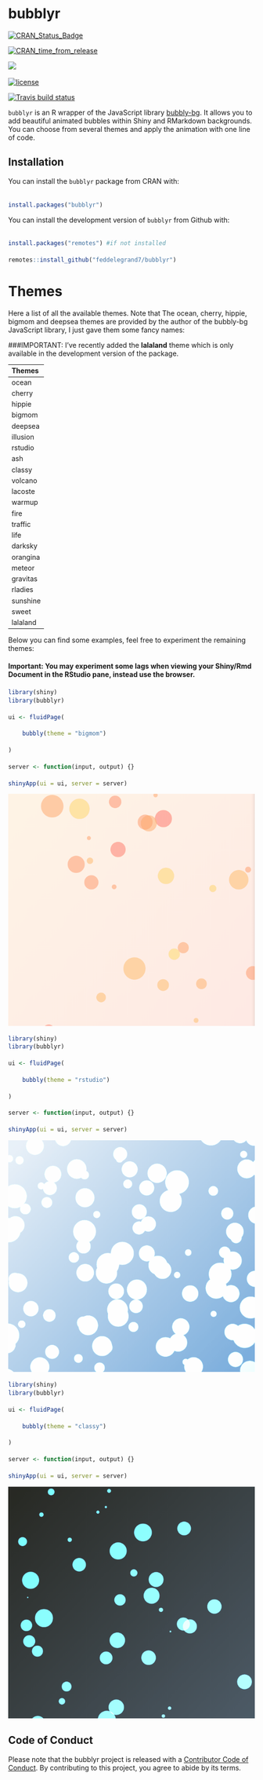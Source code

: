 
<!-- README.md is generated from README.Rmd. Please edit that file -->

# bubblyr

<!-- badges: start -->

[![CRAN\_Status\_Badge](https://www.r-pkg.org/badges/version/bubblyr)](https://cran.r-project.org/package=bubblyr)

[![CRAN\_time\_from\_release](https://www.r-pkg.org/badges/ago/bubblyr)](https://cran.r-project.org/package=bubblyr)

![](http://cranlogs.r-pkg.org/badges/grand-total/bubblyr?color=blue)

[![license](https://img.shields.io/github/license/mashape/apistatus.svg)](https://choosealicense.com/licenses/mit/)

[![Travis build
status](https://travis-ci.com/feddelegrand7/bubblyr.svg?branch=master)](https://travis-ci.com/feddelegrand7/bubblyr)

<!-- badges: end -->

`bubblyr` is an R wrapper of the JavaScript library
[bubbly-bg](https://github.com/tipsy/bubbly-bg). It allows you to add
beautiful animated bubbles within Shiny and RMarkdown backgrounds. You
can choose from several themes and apply the animation with one line of
code.

## Installation

You can install the `bubblyr` package from CRAN with:

``` r

install.packages("bubblyr")
```

You can install the development version of `bubblyr` from Github with:

``` r

install.packages("remotes") #if not installed

remotes::install_github("feddelegrand7/bubblyr")
```

# Themes

Here a list of all the available themes. Note that The ocean, cherry,
hippie, bigmom and deepsea themes are provided by the author of the
bubbly-bg JavaScript library, I just gave them some fancy names:

\#\#\#IMPORTANT: I’ve recently added the **lalaland** theme which is
only available in the development version of the package.

| Themes   |
| :------- |
| ocean    |
| cherry   |
| hippie   |
| bigmom   |
| deepsea  |
| illusion |
| rstudio  |
| ash      |
| classy   |
| volcano  |
| lacoste  |
| warmup   |
| fire     |
| traffic  |
| life     |
| darksky  |
| orangina |
| meteor   |
| gravitas |
| rladies  |
| sunshine |
| sweet    |
| lalaland |

Below you can find some examples, feel free to experiment the remaining
themes:

#### Important: You may experiment some lags when viewing your Shiny/Rmd Document in the RStudio pane, instead use the browser.

``` r
library(shiny)
library(bubblyr)

ui <- fluidPage(

    bubbly(theme = "bigmom")

)

server <- function(input, output) {}

shinyApp(ui = ui, server = server)
```

![](man/figures/bigmom.gif)

``` r
library(shiny)
library(bubblyr)

ui <- fluidPage(

    bubbly(theme = "rstudio")

)

server <- function(input, output) {}

shinyApp(ui = ui, server = server)
```

![](man/figures/rstudio.gif)

``` r
library(shiny)
library(bubblyr)

ui <- fluidPage(

    bubbly(theme = "classy")

)

server <- function(input, output) {}

shinyApp(ui = ui, server = server)
```

![](man/figures/classy.gif)

## Code of Conduct

Please note that the bubblyr project is released with a [Contributor
Code of
Conduct](https://contributor-covenant.org/version/2/0/CODE_OF_CONDUCT.html).
By contributing to this project, you agree to abide by its terms.
